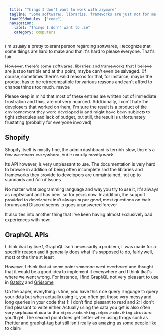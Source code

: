 ```yaml
---
  title: "Things I don't want to work with anymore"
  tagline: "Some softwares, libraries, frameworks are just not for me - and that's okay"
  loadCSSModules: ["code"]
  navigation:
    label: "Things I don't want to use"
    category: computers
---
```


I'm usually a pretty tolerant person regarding softwares, I recognize that some things are hard to make and that it's hard to please everyone. That's fair

However, there's some softwares, libraries and frameworks that I believe are just so terrible and at this point, maybe can't even be salvaged. Of course, sometimes there's valid reasons for that, for instance, maybe the product has to be retrocompatible for various reasons and can't afford to change things too much, maybe

Please keep in mind that most of these entries are written out of immediate frustration and thus, are not very nuanced. Additionally, I don't hate the developers that worked on them, I'm sure the result is a product of the environnement they were developed in and might have been subjects to tight schedules and lack of budget, but still, the result is unfortunately frustating (probably for everyone involved)

## Shopify

Shopify itself is mostly fine, the admin dashboard is terribly slow, there's a few weirdness everywhere, but it usually mostly work

Its API however, is very unpleasant to use. The documentation is very hard to browse in addition of being often incomplete and the libraries and frameworks they provide to developers are unmaintained, not up to standards and full of issues

No matter what programming language and way you try to use it, it's always as unpleasant and has been so for years now. In addition, the support provided to developers ins't always super good, most questions on their forums and Discord seems to goes unanswered forever

It also ties into another thing that I've been having almost exclusively bad experiences with now:

## GraphQL APIs

I think that by itself, GraphQL isn't necessarily a problem, it was made for a specific reason and it generally does what it's supposed to do, fairly well, most of the time at least

However, I think that at some point someone went overboard and thought that it would be a good idea to implement it everywhere and I think that's where we went wrong. For instance, I find GraphQL not very pleasant to use in [Gatsby](https://www.gatsbyjs.com/) and [Gridsome](https://gridsome.org/)

On the paper, everything is fine, you have this nice query language to query your data but when actually using it, you often get those very messy and long queries in your code that 1: I don't find pleasant to read and 2: I don't find pleasant to write either. Actually using the data you get is also often very unpleasant due to the `edges.node.thing.edges.node.thing` structure you'll get. The second point does get better when using things such as [Prettier](https://prettier.io/blog/2017/06/28/1.5.0.html#graphql) and [graphql-tag](https://github.com/apollographql/graphql-tag) but still isn't really as amazing as some people like to claim
